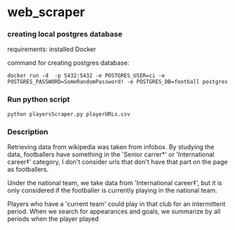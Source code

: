 # web_scraper

### creating local postgres database
requirements:
installed Docker

command for creating postgres database:
```shell
docker run -d  -p 5432:5432 -e POSTGRES_USER=ci -e POSTGRES_PASSWORD=SomeRandomPassword! -e POSTGRES_DB=football postgres
```

### Run python script
```shell
python playersScraper.py playerURLs.csv
```

### Description
Retrieving data from wikipedia was taken from infobox.
By studying the data, footballers have something in the 'Senior carrer*' or 'International career‡' category, I don't consider urls that don't have that part on the page as footballers.

Under the national team, we take data from 'International career‡', but it is only considered if the footballer is currently playing in the national team.

Players who have a 'current team' could play in that club for an intermittent period. When we search for appearances and goals, we summarize by all periods when the player played
